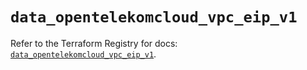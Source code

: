 # `data_opentelekomcloud_vpc_eip_v1`

Refer to the Terraform Registry for docs: [`data_opentelekomcloud_vpc_eip_v1`](https://registry.terraform.io/providers/opentelekomcloud/opentelekomcloud/1.36.17/docs/data-sources/vpc_eip_v1).
